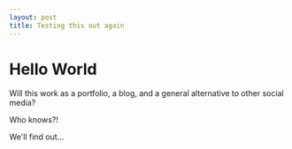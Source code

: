 ```yaml
---
layout: post
title: Testing this out again
---
```


# Hello World

Will this work as a portfolio, a blog, and a general alternative to other social media? 

Who knows?!

We'll find out...